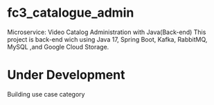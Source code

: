 # fc3_catalogue_admin

Microservice: Video Catalog Administration with Java(Back-end)
This project is back-end wich using Java 17, Spring Boot, Kafka, RabbitMQ, MySQL ,and Google Cloud Storage.

# Under Development
Building use case category

